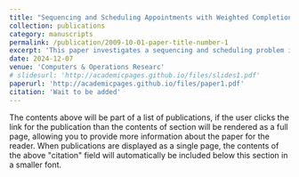 ```yaml
---
title: "Sequencing and Scheduling Appointments with Weighted Completion Time Minimization and Waiting Time Tolerance"
collection: publications
category: manuscripts
permalink: /publication/2009-10-01-paper-title-number-1
excerpt: 'This paper investigates a sequencing and scheduling problem incorporating waiting time tolerance. The objective is to determine an arrival time for each appointment, to minimize the sum of weighted expected completion times of all appointments, while ensuring compliance with waiting time limits for each appointment. Firstly, we derive the optimal schedule given any predetermined sequence. Secondly, we establish the optimal sequence solution for a special case. Thirdly, we introduce a sequencing solution derived from an alternative problem. We prove that this solution results in at most twice the optimal objective value under a mild condition. The experimental results indicate that the proposed method exhibits strong performance across a variety of settings. In addition, our numerical study reveals that the optimal schedule follows a distinctive ''dome'' shape structure when service durations are independent and identically distributed (i.i.d.). We observe that a larger threshold for the waiting time target corresponds to smaller optimal job allowances, reduced gaps between optimal job allowances and mean service durations, and increased gaps between completion time and cumulative optimal job allowances. Furthermore, our results indicate that patient no-shows contribute to greater variability in waiting and idle times, along with reduced job allowances. These findings offer valuable theoretical and practical insights into appointment scheduling problems with waiting time tolerance. (_**This paper is my first paper, happy!**_)'
date: 2024-12-07
venue: 'Computers & Operations Researc'
# slidesurl: 'http://academicpages.github.io/files/slides1.pdf'
paperurl: 'http://academicpages.github.io/files/paper1.pdf'
citation: 'Wait to be added'
---
```


The contents above will be part of a list of publications, if the user clicks the link for the publication than the contents of section will be rendered as a full page, allowing you to provide more information about the paper for the reader. When publications are displayed as a single page, the contents of the above "citation" field will automatically be included below this section in a smaller font.
